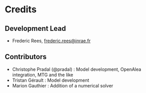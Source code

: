 # Credits


## Development Lead


* Frederic Rees, <frederic.rees@inrae.fr>


## Contributors

* Christophe Pradal (@pradal) : Model development, OpenAlea integration, MTG and the like
* Tristan Gérault : Model development
* Marion Gauthier : Addition of a numerical solver

